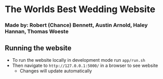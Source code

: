 # The Worlds Best Wedding Website
### Made by: Robert (Chance) Bennett, Austin Arnold, Haley Hannan, Thomas Woeste


## Running the website
- To run the website locally in development mode run `app/run.sh`
- Then navigate to `http://127.0.0.1:5000/` in a browser to see website
    - Changes will update automatically
